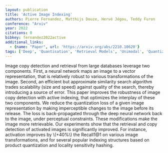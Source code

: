 ```yaml
---
layout: publication
title: 'Active Image Indexing'
authors: Pierre Fernandez, Matthijs Douze, Hervé Jégou, Teddy Furon
conference: "Arxiv"
year: 2022
citations: 0
bibkey: fernandez2022active
additional_links:
  - {name: "Paper", url: 'https://arxiv.org/abs/2210.10620'}
tags: ['Deep', 'Quantisation', 'Retrieval Models', 'Unimodal', 'Quantization', 'Hashing']
---
```

Image copy detection and retrieval from large databases leverage two
components. First, a neural network maps an image to a vector representation,
that is relatively robust to various transformations of the image. Second, an
efficient but approximate similarity search algorithm trades scalability (size
and speed) against quality of the search, thereby introducing a source of
error. This paper improves the robustness of image copy detection with active
indexing, that optimizes the interplay of these two components. We reduce the
quantization loss of a given image representation by making imperceptible
changes to the image before its release. The loss is back-propagated through
the deep neural network back to the image, under perceptual constraints. These
modifications make the image more retrievable. Our experiments show that the
retrieval and copy detection of activated images is significantly improved. For
instance, activation improves by \\(+40%\\) the Recall1@1 on various image
transformations, and for several popular indexing structures based on product
quantization and locality sensitivity hashing.
